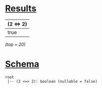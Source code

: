 # [Results](#tab/results)

|(2 <=> 2)|
|---------|
|true     |

_(top = 20)_

# [Schema](#tab/schema)

```shell
root
 |-- (2 <=> 2): boolean (nullable = false)

```
